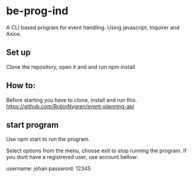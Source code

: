 # be-prog-ind

A CLI based program for event handling.
Using javascript, Inquirer and Axios.

## Set up

Clone the repository, open it and and run npm install

## How to:
Before starting you have to clone, install and run this.
https://github.com/RobinNygren/event-planning-api

## start program
Use npm start to run the program.

Select options from the menu, choose exit to stop running the program.
If you dont have a registrered user, use account bellow:

username: johan
password: 12345
